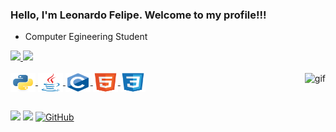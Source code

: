 ### Hello, I'm Leonardo Felipe. Welcome to my profile!!!
- Computer Egineering Student
<div>
  <a href="https://github.com/leonardofmoraes">
  <img height="180em" src="https://github-readme-stats.vercel.app/api?username=leonardofmoraes&show_icons=true&theme=merko&include_all_commits=true&count_private=true"/>
  <img height="180em" src="https://github-readme-stats.vercel.app/api/top-langs/?username=leonardofelipe&layout=compact&langs_count=7&theme=merko"/>
</div>
  <div style="display: inline_block"><br>
  <img align="center" alt="Python" height="30" width="40" src="https://raw.githubusercontent.com/devicons/devicon/master/icons/python/python-original.svg">
  <img align="center" alt="Java" height="30" width="40" src="https://raw.githubusercontent.com/devicons/devicon/master/icons/java/java-original.svg">
  <img align="center" alt="C" height="30" width="40" src="https://raw.githubusercontent.com/devicons/devicon/master/icons/c/c-original.svg">
  <img align="center" alt="HTML" height="30" width="40" src="https://raw.githubusercontent.com/devicons/devicon/master/icons/html5/html5-original.svg">
  <img align="center" alt="CSS" height="30" width="40" src="https://raw.githubusercontent.com/devicons/devicon/master/icons/css3/css3-original.svg">
  <img align="right" alt="gif" src="https://c.tenor.com/voRmLuBIz3YAAAAM/obrigado-amigo-pica-pau.gif">
</div> 
  
  ##
  
<div> 
  <a href="mailto:leonardofelipe0435@gmail.com"><img src="https://img.shields.io/badge/-Gmail-%23333?style=for-the-badge&logo=gmail&logoColor=white" target="_blank"></a>
  <a href="https://www.linkedin.com/in/leonardofmoraes/" target="_blank"><img src="https://img.shields.io/badge/-LinkedIn-%230077B5?style=for-the-badge&logo=linkedin&logoColor=white" target="_blank"></a> 
  <a href="https://github.com/leonardofmoraes"><img src="https://img.shields.io/github/followers/leonardofmoraes?label=follow&style=social" height="28" title="Follow me" alt="GitHub">
</div>
    
    
